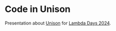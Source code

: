 # Code in Unison
Presentation about [Unison][lang:unison] for [Lambda Days 2024][conference:lambda-2024].

[conference:lambda-2024]: https://www.lambdadays.org/lambdadays2024
[lang:unison]: https://www.unison-lang.org/
